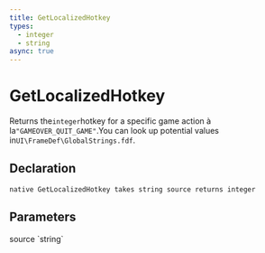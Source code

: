 ```yaml
---
title: GetLocalizedHotkey
types:
  - integer
  - string
async: true
---
```


# GetLocalizedHotkey
Returns the`integer`hotkey for a specific game action à la`"GAMEOVER_QUIT_GAME"`.You can look up potential values in`UI\FrameDef\GlobalStrings.fdf`.

## Declaration

```
native GetLocalizedHotkey takes string source returns integer
```

## Parameters
<dl>
  <dt>source `string`</dt>
  <dd></dd>
</dl>
